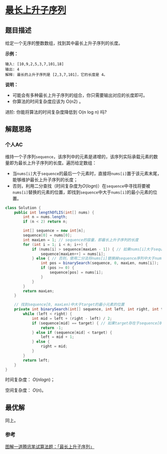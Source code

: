 # [最长上升子序列](https://leetcode-cn.com/problems/longest-increasing-subsequence/)

## 题目描述

给定一个无序的整数数组，找到其中最长上升子序列的长度。

**示例：**

```
输入: [10,9,2,5,3,7,101,18]
输出: 4 
解释: 最长的上升子序列是 [2,3,7,101]，它的长度是 4。
```

**说明：**

- 可能会有多种最长上升子序列的组合，你只需要输出对应的长度即可。
- 你算法的时间复杂度应该为 O(n2) 。

进阶: 你能将算法的时间复杂度降低到 O(n log n) 吗?

## 解题思路

### 个人AC

维持一个子序列`sequence`，该序列中的元素是递增的，该序列实际承载元素的数量即为最长上升子序列的长度。遍历给定数组：

- 当`nums[i]`大于`sequence`的最后一个元素时，直接将`nums[i]`置于该元素末尾，能够维护最长上升子序列的长度；
- 否则，利用二分查找（时间复杂度为$O(logn)$）在`sequence`中寻找将要被`nums[i]`替换的元素的位置，即找到`sequence`中大于`nums[i]`的最小元素的位置。

```java
class Solution {
    public int lengthOfLIS(int[] nums) {
        int n = nums.length;
        if (n < 2) return n;

        int[] sequence = new int[n];
        sequence[0] = nums[0];
        int maxLen = 1; // sequence的容量，即最长上升子序列的长度
        for (int i = 1; i < n; i++) {
            if (nums[i] > sequence[maxLen - 1]) { // 如果nums[i]大于sequence序列的最后一个元素，则直接放入其尾部即可
                sequence[maxLen++] = nums[i];
            } else { // 否则，使用二分法将nums[i]替换掉sequence序列中大于nums[i]的最小元素
                int pos = binarySearch(sequence, 0, maxLen, nums[i]);
                if (pos >= 0) {
                    sequence[pos] = nums[i];
                }
            }
        }
        return maxLen;
    }

    // 找到sequence[0, maxLen)中大于target的最小元素的位置
    private int binarySearch(int[] sequence, int left, int right, int target) {
        while (left < right) {
            int mid = left + (right - left) / 2;
            if (sequence[mid] == target) { // 如果target存在于sequence[0, maxLen)中，则返回-1，表明无需替换
                return -1;
            } else if (sequence[mid] < target) {
                left = mid + 1;
            } else {
                right = mid;
            }
        }
        return left;
    }
}
```

时间复杂度： $O(nlogn)$；

空间复杂度： $O(n)$。

## 最优解

同上。

### 参考

[图解一道腾讯笔试算法题：「最长上升子序列」](https://mp.weixin.qq.com/s?__biz=MzUyNjQxNjYyMg==&mid=2247487027&idx=2&sn=3ce9c7b253f38d5cc3a4ae44c32ded2f&chksm=fa0e61b2cd79e8a45146c709a3e8936788de84c16d17eb2a97b651ea6e347d0a275b7eb6069b&mpshare=1&scene=1&srcid=&sharer_sharetime=1575271800779&sharer_shareid=04018bea7e0dee23276c3a18bf359e53#rd)

